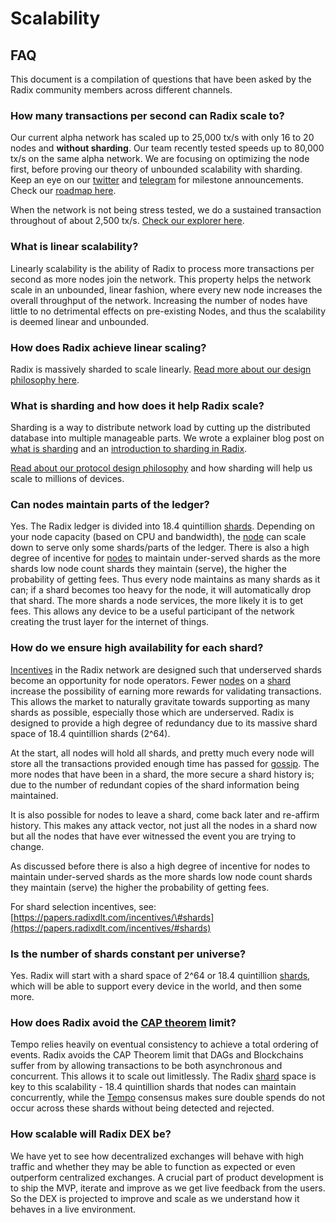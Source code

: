 # Scalability

## FAQ

This document is a compilation of questions that have been asked by the Radix community members across different channels.

### How many transactions per second can Radix scale to?

Our current alpha network has scaled up to 25,000 tx/s with only 16 to 20 nodes and **without sharding**. Our team recently tested speeds up to 80,000 tx/s on the same alpha network. We are focusing on optimizing the node first, before proving our theory of unbounded scalability with sharding. Keep an eye on our [twitter](https://twitter.com/radixdlt) and [telegram](https://t.me/radixdlt) for milestone announcements. Check our [roadmap here](https://radixdlt.com/roadmap).

When the network is not being stress tested, we do a sustained transaction throughout of about 2,500 tx/s. [Check our explorer here](https://explorer.radixdlt.com/).

### What is linear scalability?

Linearly scalability is the ability of Radix to process more transactions per second as more nodes join the network. This property helps the network scale in an unbounded, linear fashion, where every new node increases the overall throughput of the network. Increasing the number of nodes have little to no detrimental effects on pre-existing Nodes, and thus the scalability is deemed linear and unbounded.

### How does Radix achieve linear scaling?

Radix is massively sharded to scale linearly. [Read more about our design philosophy here](../platform/tempo.md#scaling-distributed-ledgers).

### What is sharding and how does it help Radix scale?

Sharding is a way to distribute network load by cutting up the distributed database into multiple manageable parts. We wrote a explainer blog post on [what is sharding](https://www.radixdlt.com/post/what-is-sharding) and an [introduction to sharding in Radix](https://www.radixdlt.com/post/sharding-in-radix).  
  
[Read about our protocol design philosophy](../platform/tempo.md#scaling-distributed-ledgers) and how sharding will help us scale to millions of devices.

### Can nodes maintain parts of the ledger?

Yes. The Radix ledger is divided into 18.4 quintillion [shards](../glossary.md#shard). Depending on your node capacity \(based on CPU and bandwidth\), the [node](../glossary.md#nodes) can scale down to serve only some shards/parts of the ledger. There is also a high degree of incentive for [nodes](../glossary.md#nodes) to maintain under-served shards as the more shards low node count shards they maintain \(serve\), the higher the probability of getting fees. Thus every node maintains as many shards as it can; if a shard becomes too heavy for the node, it will automatically drop that shard. The more shards a node services, the more likely it is to get fees. This allows any device to be a useful participant of the network creating the trust layer for the internet of things. 

### How do we ensure high availability for each shard?

[Incentives](../whitepapers/public-node-incentives.md) in the Radix network are designed such that underserved shards become an opportunity for node operators. Fewer [nodes](../glossary.md#nodes) on a [shard](../glossary.md#shard) increase the possibility of earning more rewards for validating transactions. This allows the market to naturally gravitate towards supporting as many shards as possible, especially those which are underserved. Radix is designed to provide a high degree of redundancy due to its massive shard space of 18.4 quintillion shards \(2^64\).   
  
At the start, all nodes will hold all shards, and pretty much every node will store all the transactions provided enough time has passed for [gossip](../glossary.md#gossip-protocol). The more nodes that have been in a shard, the more secure a shard history is; due to the number of redundant copies of the shard information being maintained. 

It is also possible for nodes to leave a shard, come back later and re-affirm history. This makes any attack vector, not just all the nodes in a shard now but all the nodes that have ever witnessed the event you are trying to change.

As discussed before there is also a high degree of incentive for nodes to maintain under-served shards as the more shards low node count shards they maintain \(serve\) the higher the probability of getting fees.

For shard selection incentives, see: [https://papers.radixdlt.com/incentives/\#shards](https://papers.radixdlt.com/incentives/#shards)

### Is the number of shards constant per universe?

Yes. Radix will start with a shard space of 2^64 or 18.4 quintillion [shards](../glossary.md#shard), which will be able to support every device in the world, and then some more.

### How does Radix avoid the [CAP theorem](https://en.wikipedia.org/wiki/CAP_theorem) limit?

Tempo relies heavily on eventual consistency to achieve a total ordering of events. Radix avoids the CAP Theorem limit that DAGs and Blockchains suffer from by allowing transactions to be both asynchronous and concurrent. This allows it to scale out limitlessly. The Radix [shard](../glossary.md#shard) space is key to this scalability - 18.4 quintillion shards that nodes can maintain concurrently,  while the [Tempo](../whitepapers/tempo.md) consensus makes sure double spends do not occur across these shards without being detected and rejected.

### How scalable will Radix DEX be?

We have yet to see how decentralized exchanges will behave with high traffic and whether they may be able to function as expected or even outperform centralized exchanges. A crucial part of product development is to ship the MVP, iterate and improve as we get live feedback from the users. So the DEX is projected to improve and scale as we understand how it behaves in a live environment.

